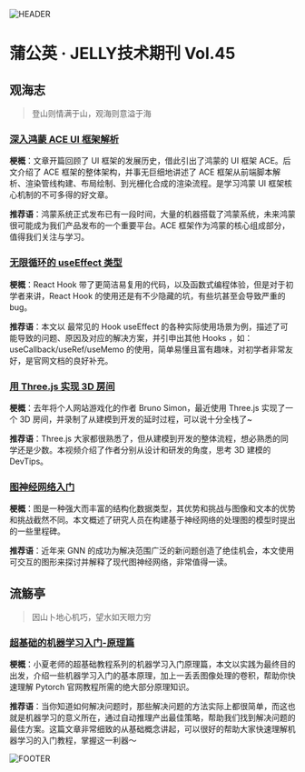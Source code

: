 ![HEADER](http://img10.360buyimg.com/ling/jfs/t1/218562/15/1771/398270/61764e7eE4679f031/ce98dacf46e5f968.png)

# 蒲公英 · JELLY技术期刊 Vol.45

## 观海志

> 登山则情满于山，观海则意溢于海

### [深入鸿蒙 ACE UI 框架解析](http://3.cn/103eIj-nG)



**梗概**：文章开篇回顾了 UI 框架的发展历史，借此引出了鸿蒙的 UI 框架 ACE。后文介绍了 ACE 框架的整体架构，并事无巨细地讲述了 ACE 框架从前端脚本解析、渲染管线构建、布局绘制、到光栅化合成的渲染流程。是学习鸿蒙 UI 框架核心机制的不可多得的好文章。



**推荐语**：鸿蒙系统正式发布已有一段时间，大量的机器搭载了鸿蒙系统，未来鸿蒙很可能成为我们产品发布的一个重要平台。ACE 框架作为鸿蒙的核心组成部分，值得我们关注与学习。

### [无限循环的 useEffect 类型](http://3.cn/103eIk-QO)



**梗概**：React Hook 带了更简洁易复用的代码，以及函数式编程体验，但是对于初学者来讲，React Hook 的使用还是有不少隐藏的坑，有些坑甚至会导致严重的 bug。



**推荐语**：本文以 最常见的 Hook useEffect 的各种实际使用场景为例，描述了可能导致的问题、原因及对应的解决方案，并引申出其他 Hooks ，如：useCallback/useRef/useMemo 的使用，简单易懂且富有趣味，对初学者非常友好，是官网文档的良好补充。

### [用 Three.js 实现 3D 房间](http://3.cn/103eIf-jr)



**梗概**：去年将个人网站游戏化的作者 Bruno Simon，最近使用 Three.js 实现了一个 3D 房间，并录制了从建模到开发的延时过程，可以说十分全栈了~



**推荐语**：Three.js 大家都很熟悉了，但从建模到开发的整体流程，想必熟悉的同学还是少数。本视频介绍了作者分别从设计和研发的角度，思考 3D 建模的 DevTips。

### [图神经网络入门](http://3.cn/103eIl-Hb)



**梗概**：图是一种强大而丰富的结构化数据类型，其优势和挑战与图像和文本的优势和挑战截然不同。本文概述了研究人员在构建基于神经网络的处理图的模型时提出的一些里程碑。



**推荐语**：近年来 GNN 的成功为解决范围广泛的新问题创造了绝佳机会，本文使用可交互的图形来探讨并解释了现代图神经网络，非常值得一读。

## 流觞亭

> 因山卜地心机巧，望水如天眼力穷

### [超基础的机器学习入门-原理篇](http://3.cn/1-lowMGq)



**梗概**：小夏老师的超基础教程系列的机器学习入门原理篇，本文以实践为最终目的出发，介绍一些机器学习入门的基本原理，加上一丢丢图像处理的卷积，帮助你快速理解 Pytorch 官网教程所需的绝大部分原理知识。



**推荐语**：当你知道如何解决问题时，那些解决问题的方法实际上都很简单，而这也就是机器学习的意义所在，通过自动推理产出最佳策略，帮助我们找到解决问题的最佳方案。这篇文章非常细致的从基础概念讲起，可以很好的帮助大家快速理解机器学习的入门教程，掌握这一利器～

![FOOTER](https://img11.360buyimg.com/ling/jfs/t1/156651/28/14271/309634/60463f91E7afc1e75/aaf38867ca4f1514.jpg)